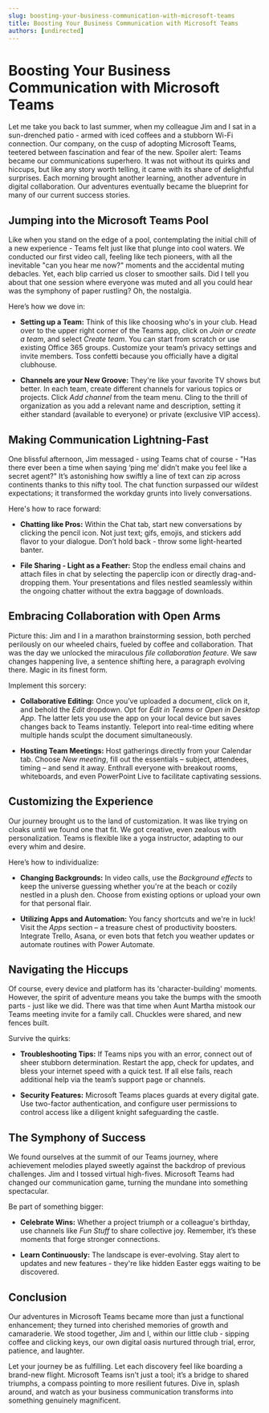 ```yaml
---
slug: boosting-your-business-communication-with-microsoft-teams
title: Boosting Your Business Communication with Microsoft Teams
authors: [undirected]
---
```



# Boosting Your Business Communication with Microsoft Teams

Let me take you back to last summer, when my colleague Jim and I sat in a sun-drenched patio - armed with iced coffees and a stubborn Wi-Fi connection. Our company, on the cusp of adopting Microsoft Teams, teetered between fascination and fear of the new. Spoiler alert: Teams became our communications superhero. It was not without its quirks and hiccups, but like any story worth telling, it came with its share of delightful surprises. Each morning brought another learning, another adventure in digital collaboration. Our adventures eventually became the blueprint for many of our current success stories.

## Jumping into the Microsoft Teams Pool

Like when you stand on the edge of a pool, contemplating the initial chill of a new experience - Teams felt just like that plunge into cool waters. We conducted our first video call, feeling like tech pioneers, with all the inevitable "can you hear me now?" moments and the accidental muting debacles. Yet, each blip carried us closer to smoother sails. Did I tell you about that one session where everyone was muted and all you could hear was the symphony of paper rustling? Oh, the nostalgia.

Here’s how we dove in:

- **Setting up a Team:** Think of this like choosing who's in your club. Head over to the upper right corner of the Teams app, click on *Join or create a team*, and select *Create team*. You can start from scratch or use existing Office 365 groups. Customize your team’s privacy settings and invite members. Toss confetti because you officially have a digital clubhouse.

- **Channels are your New Groove:** They're like your favorite TV shows but better. In each team, create different channels for various topics or projects. Click *Add channel* from the team menu. Cling to the thrill of organization as you add a relevant name and description, setting it either standard (available to everyone) or private (exclusive VIP access).

## Making Communication Lightning-Fast

One blissful afternoon, Jim messaged - using Teams chat of course - "Has there ever been a time when saying ‘ping me’ didn’t make you feel like a secret agent?" It’s astonishing how swiftly a line of text can zip across continents thanks to this nifty tool. The chat function surpassed our wildest expectations; it transformed the workday grunts into lively conversations.

Here's how to race forward:

- **Chatting like Pros:** Within the Chat tab, start new conversations by clicking the pencil icon. Not just text; gifs, emojis, and stickers add flavor to your dialogue. Don’t hold back - throw some light-hearted banter.

- **File Sharing - Light as a Feather:** Stop the endless email chains and attach files in chat by selecting the paperclip icon or directly drag-and-dropping them. Your presentations and files nestled seamlessly within the ongoing chatter without the extra baggage of downloads.

## Embracing Collaboration with Open Arms

Picture this: Jim and I in a marathon brainstorming session, both perched perilously on our wheeled chairs, fueled by coffee and collaboration. That was the day we unlocked the miraculous *file collaboration feature*. We saw changes happening live, a sentence shifting here, a paragraph evolving there. Magic in its finest form.

Implement this sorcery:

- **Collaborative Editing:** Once you’ve uploaded a document, click on it, and behold the *Edit* dropdown. Opt for *Edit in Teams* or *Open in Desktop App*. The latter lets you use the app on your local device but saves changes back to Teams instantly. Teleport into real-time editing where multiple hands sculpt the document simultaneously.

- **Hosting Team Meetings:** Host gatherings directly from your Calendar tab. Choose *New meeting*, fill out the essentials – subject, attendees, timing – and send it away. Enthrall everyone with breakout rooms, whiteboards, and even PowerPoint Live to facilitate captivating sessions.

## Customizing the Experience

Our journey brought us to the land of customization. It was like trying on cloaks until we found one that fit. We got creative, even zealous with personalization. Teams is flexible like a yoga instructor, adapting to our every whim and desire.

Here’s how to individualize:

- **Changing Backgrounds:** In video calls, use the *Background effects* to keep the universe guessing whether you're at the beach or cozily nestled in a plush den. Choose from existing options or upload your own for that personal flair.

- **Utilizing Apps and Automation:** You fancy shortcuts and we're in luck! Visit the *Apps* section – a treasure chest of productivity boosters. Integrate Trello, Asana, or even bots that fetch you weather updates or automate routines with Power Automate.

## Navigating the Hiccups

Of course, every device and platform has its 'character-building' moments. However, the spirit of adventure means you take the bumps with the smooth parts - just like we did. There was that time when Aunt Martha mistook our Teams meeting invite for a family call. Chuckles were shared, and new fences built.

Survive the quirks:

- **Troubleshooting Tips:** If Teams nips you with an error, connect out of sheer stubborn determination. Restart the app, check for updates, and bless your internet speed with a quick test. If all else fails, reach additional help via the team’s support page or channels.

- **Security Features:** Microsoft Teams places guards at every digital gate. Use two-factor authentication, and configure user permissions to control access like a diligent knight safeguarding the castle.

## The Symphony of Success

We found ourselves at the summit of our Teams journey, where achievement melodies played sweetly against the backdrop of previous challenges. Jim and I tossed virtual high-fives. Microsoft Teams had changed our communication game, turning the mundane into something spectacular.

Be part of something bigger:

- **Celebrate Wins:** Whether a project triumph or a colleague's birthday, use channels like *Fun Stuff* to share collective joy. Remember, it’s these moments that forge stronger connections.

- **Learn Continuously:** The landscape is ever-evolving. Stay alert to updates and new features - they're like hidden Easter eggs waiting to be discovered.

## Conclusion

Our adventures in Microsoft Teams became more than just a functional enhancement; they turned into cherished memories of growth and camaraderie. We stood together, Jim and I, within our little club - sipping coffee and clicking keys, our own digital oasis nurtured through trial, error, patience, and laughter.

Let your journey be as fulfilling. Let each discovery feel like boarding a brand-new flight. Microsoft Teams isn't just a tool; it’s a bridge to shared triumphs, a compass pointing to more resilient futures. Dive in, splash around, and watch as your business communication transforms into something genuinely magnificent.
